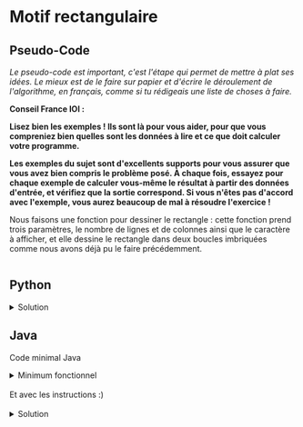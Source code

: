 # Motif rectangulaire

## Pseudo-Code

_Le pseudo-code est important, c'est l'étape qui permet de mettre à plat ses idées. Le mieux est de le faire sur papier et d'écrire le déroulement de l'algorithme, en français, comme si tu rédigeais une liste de choses à faire._

**Conseil France IOI :**

**Lisez bien les exemples ! Ils sont là pour vous aider, pour que vous compreniez bien quelles sont les données à lire et ce que doit calculer votre programme.**

**Les exemples du sujet sont d'excellents supports pour vous assurer que vous avez bien compris le problème posé. À chaque fois, essayez pour chaque exemple de calculer vous-même le résultat à partir des données d'entrée, et vérifiez que la sortie correspond. Si vous n'êtes pas d'accord avec l'exemple, vous aurez beaucoup de mal à résoudre l'exercice !**

Nous faisons une fonction pour dessiner le rectangle : cette fonction prend trois paramètres, le nombre de lignes et de colonnes ainsi que le caractère à afficher, et elle dessine le rectangle dans deux boucles imbriquées comme nous avons déjà pu le faire précédemment. 

```

```

## Python

<details>
  <summary>Solution</summary>

```Python
def dessinerRectangle(nbLignes, nbColonnes, motif):
   for iLigne in range(nbLignes):
      for iCol in range(nbColonnes):
         print(motif, end = "")
      print()
nbLignes = int(input())
nbColonnes = int(input())
motif = input()
dessinerRectangle(nbLignes, nbColonnes, motif)
```

</details>

## Java

Code minimal Java

<details>
  <summary>Minimum fonctionnel</summary>

```Java
  class Main {
    public static void main(String[] args) {
      // ton code ici
    }
  }
```

</details>

</br>
Et avec les instructions :)
</br>
</br>

<details>
  <summary>Solution</summary>


```Java
import algorea.Scanner;
class Main {
   static Scanner entrée = new Scanner(System.in);
   static void dessinerRectangle(int nbLignes, int nbColonnes, char motif) {
      for (int iLigne = 0; iLigne < nbLignes; iLigne = iLigne + 1) {
         for (int iCol = 0; iCol < nbColonnes; iCol = iCol + 1) {
            System.out.print(motif);
         }
         System.out.println();
      }
   }
   public static void main(String[] args) {
      int nbLignes = entrée.nextInt();
      int nbColonnes = entrée.nextInt();
      char motif = entrée.next().charAt(0);
      dessinerRectangle(nbLignes, nbColonnes, motif);
   }
}
```

</details>
